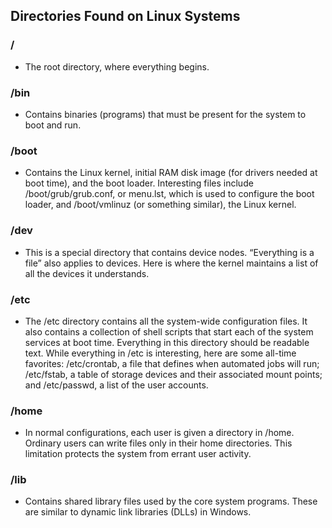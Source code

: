## Directories Found on Linux Systems

### / 
- The root directory, where everything begins.

### /bin
- Contains binaries (programs) that must be present for the system to boot and run.

### /boot
- Contains the Linux kernel, initial RAM disk image (for drivers needed at boot time), and the boot loader. Interesting files include /boot/grub/grub.conf, or menu.lst, which is used to configure the boot loader, and /boot/vmlinuz (or something similar), the Linux kernel.

### /dev
- This is a special directory that contains device nodes. “Everything is a file” also applies to devices. Here is where the kernel maintains a list of all the devices it understands.

### /etc 
- The /etc directory contains all the system-wide configuration files. It also contains a collection of shell scripts that start each of the system services at boot time. Everything in this directory should be readable text. While everything in /etc is interesting, here are some all-time favorites: /etc/crontab, a file that defines when automated jobs will run; /etc/fstab, a table of storage devices and their associated mount points; and /etc/passwd, a list of the user accounts.

### /home
- In normal configurations, each user is given a directory in /home. Ordinary users can write files only in their home directories. This limitation protects the system from errant user activity.

### /lib 
- Contains shared library files used by the core system programs. These are similar to dynamic link libraries (DLLs) in Windows.


